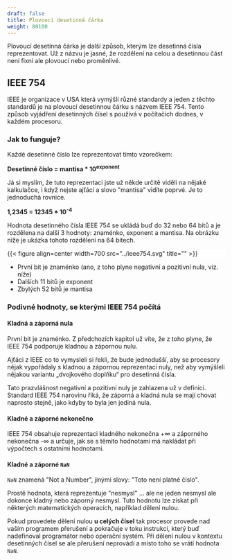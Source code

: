 ```yaml
---
draft: false
title: Plovoucí desetinná čárka
weight: 80100
---
```


Plovoucí desetinná čárka je další způsob, kterým lze desetinná čísla reprezentovat. Už z názvu je jasné, že rozdělení na celou a desetinnou část není fixní ale plovoucí nebo proměnlivé.

## IEEE 754

IEEE je organizace v USA která vymýšlí různé standardy a jeden z těchto standardů je na plovoucí desetinnou čárku s názvem IEEE 754. Tento způsob vyjádření desetinných čísel s používá v počítačích dodnes, v každém procesoru.

### Jak to funguje?

Každé desetinné číslo lze reprezentovat tímto vzorečkem:

**Desetinné číslo = mantisa * 10<sup>exponent</sup>**

Já si myslím, že tuto reprezentaci jste už někde určitě viděli na nějaké kalkulačce, i když nejste ajťáci a slovo "mantisa" vidíte poprvé. Je to jednoduchá rovnice.

**1,2345 = 12345 * 10<sup>-4</sup>**

Hodnota desetinného čísla IEEE 754 se ukládá buď do 32 nebo 64 bitů a je rozdělena na další 3 hodnoty: znaménko, exponent a mantisa. Na obrázku níže je ukázka tohoto rozdělení na 64 bitech.

<div style="background-color:white;">

{{< figure align=center width=700 src="../ieee754.svg" title="" >}}

</div>

- První bit je znaménko (ano, z toho plyne negativní a pozitivní nula, viz. níže)
- Dalších 11 bitů je exponent
- Zbylých 52 bitů je mantisa

### Podivné hodnoty, se kterými IEEE 754 počítá

#### Kladná a záporná nula

První bit je znaménko. Z předchozích kapitol už víte, že z toho plyne, že IEEE 754 podporuje kladnou a zápornou nulu.

Ajťáci z IEEE co to vymysleli si řekli, že bude jednodušší, aby se procesory nějak vypořádaly s kladnou a zápornou reprezentací nuly, než aby vymýšleli nějakou variantu „dvojkového doplňku“ pro desetinná čísla.

Tato prazvlášnost negativní a pozitivní nuly je zahlazena už v definici. Standard IEEE 754 narovinu říká, že záporná a kladná nula se mají chovat naprosto stejně, jako kdyby to byla jen jediná nula.

#### Kladné a záporné nekonečno

IEEE 754 obsahuje reprezentaci kladného nekonečna +∞ a záporného nekonečna -∞ a určuje, jak se s těmito hodnotami má nakládat při výpočtech s ostatními hodnotami.

#### Kladné a záporné `NaN`

`NaN` znamená "Not a Number", jinými slovy: "Toto není platné číslo". 

Prostě hodnota, která reprezentuje "nesmysl" ... ale ne jeden nesmysl ale dokonce kladný nebo záporný nesmysl. Tuto hodnotu lze získat při některých matematických operacích, například dělení nulou.

Pokud provedete dělení nulou **u celých čísel** tak procesor provede nad vaším programem přerušení a pokračuje v toku instrukcí, který buď nadefinoval programátor nebo operační systém. Při dělení nulou v kontextu desetinných čísel se ale přerušení neprovádí a místo toho se vrátí hodnota `NaN`.